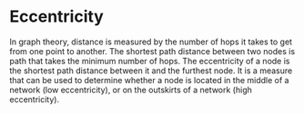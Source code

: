 # Eccentricity

In graph theory, distance is measured by the number of hops it takes to
get from one point to another. The shortest path distance between two
nodes is path that takes the minimum number of hops. The eccentricity of
a node is the shortest path distance between it and the furthest node.
It is a measure that can be used to determine whether a node is located
in the middle of a network (low eccentricity), or on the outskirts of a
network (high eccentricity).
